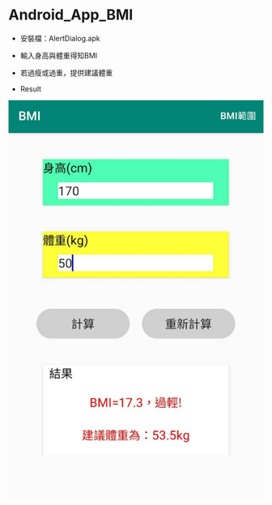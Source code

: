 # Android_App_BMI

* 安裝檔：AlertDialog.apk

* 輸入身高與體重得知BMI

* 若過瘦或過重，提供建議體重

  
* Result

![image](https://github.com/bearprojects/Android_App_BMI/blob/497bb17144ac5d301647902ddf7d68e8dd5594a8/BMI.jpg)